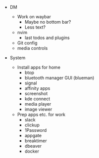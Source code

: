  - DM
   - Work on waybar
     - Maybe no bottom bar?
     - Less text?
   - nvim
     - last todos and plugins
   - Git config
   - media controls

- System
  - Install apps for home
    - btop
    - bluetooth manager GUI (blueman)
    - signal
    - affinity apps
    - screenshot
    - kde connect
    - media player
    - image viewer
  - Prep apps etc. for work
    - slack
    - clickup
    - 1Password
    - appgate
    - breaktimer
    - dbeaver
    - docker
